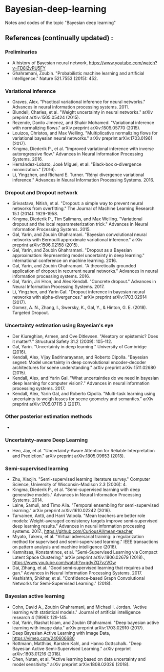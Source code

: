 # Bayesian-deep-learning
Notes and codes of the topic "Bayesian deep learning"

## References (continually updated) :
### Preliminaries
* A history of Bayesian neural network, https://www.youtube.com/watch?v=FD8l2vPU5FY
* Ghahramani, Zoubin. "Probabilistic machine learning and artificial intelligence." Nature 521.7553 (2015): 452.

### Variational inference
* Graves, Alex. "Practical variational inference for neural networks." Advances in neural information processing systems. 2011.
* Blundell, Charles, et al. "Weight uncertainty in neural networks." arXiv preprint arXiv:1505.05424 (2015).
* Rezende, Danilo Jimenez, and Shakir Mohamed. "Variational inference with normalizing flows." arXiv preprint arXiv:1505.05770 (2015).
* Louizos, Christos, and Max Welling. "Multiplicative normalizing flows for variational bayesian neural networks." arXiv preprint arXiv:1703.01961 (2017).
* Kingma, Diederik P., et al. "Improved variational inference with inverse autoregressive flow." Advances in Neural Information Processing Systems. 2016.
* Hernández-Lobato, José Miguel, et al. "Black-box α-divergence minimization." (2016).
* Li, Yingzhen, and Richard E. Turner. "Rényi divergence variational inference." Advances in Neural Information Processing Systems. 2016.

### Dropout and Dropout network
* Srivastava, Nitish, et al. "Dropout: a simple way to prevent neural networks from overfitting." The Journal of Machine Learning Research 15.1 (2014): 1929-1958.
* Kingma, Diederik P., Tim Salimans, and Max Welling. "Variational dropout and the local reparameterization trick." Advances in Neural Information Processing Systems. 2015.
* Gal, Yarin, and Zoubin Ghahramani. "Bayesian convolutional neural networks with Bernoulli approximate variational inference." arXiv preprint arXiv:1506.02158 (2015).
* Gal, Yarin, and Zoubin Ghahramani. "Dropout as a Bayesian approximation: Representing model uncertainty in deep learning." international conference on machine learning. 2016.
* Gal, Yarin, and Zoubin Ghahramani. "A theoretically grounded application of dropout in recurrent neural networks." Advances in neural information processing systems. 2016.
* Gal, Yarin, Jiri Hron, and Alex Kendall. "Concrete dropout." Advances in Neural Information Processing Systems. 2017.
* Li, Yingzhen, and Yarin Gal. "Dropout inference in bayesian neural networks with alpha-divergences." arXiv preprint arXiv:1703.02914 (2017).
* Gomez, A. N., Zhang, I., Swersky, K., Gal, Y., & Hinton, G. E. (2018). Targeted Dropout.


### Uncertainty estimation using Bayesian's eye
* Der Kiureghian, Armen, and Ove Ditlevsen. "Aleatory or epistemic? Does it matter?." Structural Safety 31.2 (2009): 105-112.
* Gal, Yarin. "Uncertainty in deep learning." University of Cambridge (2016).
* Kendall, Alex, Vijay Badrinarayanan, and Roberto Cipolla. "Bayesian segnet: Model uncertainty in deep convolutional encoder-decoder architectures for scene understanding." arXiv preprint arXiv:1511.02680 (2015).
* Kendall, Alex, and Yarin Gal. "What uncertainties do we need in bayesian deep learning for computer vision?." Advances in neural information processing systems. 2017.
* Kendall, Alex, Yarin Gal, and Roberto Cipolla. "Multi-task learning using uncertainty to weigh losses for scene geometry and semantics." arXiv preprint arXiv:1705.07115 3 (2017).

### Other posterior estimation methods
* 


### Uncertainty-aware Deep Learning
* Heo, Jay, et al. "Uncertainty-Aware Attention for Reliable Interpretation and Prediction." arXiv preprint arXiv:1805.09653 (2018).

### Semi-supervised learning
* Zhu, Xiaojin. "Semi-supervised learning literature survey." Computer Science, University of Wisconsin-Madison 2.3 (2006): 4.
* Kingma, Diederik P., et al. "Semi-supervised learning with deep generative models." Advances in Neural Information Processing Systems. 2014.
* Laine, Samuli, and Timo Aila. "Temporal ensembling for semi-supervised learning." arXiv preprint arXiv:1610.02242 (2016).
* Tarvainen, Antti, and Harri Valpola. "Mean teachers are better role models: Weight-averaged consistency targets improve semi-supervised deep learning results." Advances in neural information processing systems. 2017., https://github.com/CuriousAI/mean-teacher
* Miyato, Takeru, et al. "Virtual adversarial training: a regularization method for supervised and semi-supervised learning." IEEE transactions on pattern analysis and machine intelligence (2018).
* Kamnitsas, Konstantinos, et al. "Semi-Supervised Learning via Compact Latent Space Clustering." arXiv preprint arXiv:1806.02679 (2018)., https://www.youtube.com/watch?v=gdyZQ7vzVOw
* Dai, Zihang, et al. "Good semi-supervised learning that requires a bad gan." Advances in Neural Information Processing Systems. 2017.
* Vashishth, Shikhar, et al. "Confidence-based Graph Convolutional Networks for Semi-Supervised Learning." (2018).

### Bayesian active learning
* Cohn, David A., Zoubin Ghahramani, and Michael I. Jordan. "Active learning with statistical models." Journal of artificial intelligence research 4 (1996): 129-145.
* Gal, Yarin, Riashat Islam, and Zoubin Ghahramani. "Deep bayesian active learning with image data." arXiv preprint arXiv:1703.02910 (2017).
* Deep Bayesian Active Learning with Image Data, https://vimeo.com/240606680
* Rottmann, Matthias, Karsten Kahl, and Hanno Gottschalk. "Deep Bayesian Active Semi-Supervised Learning." arXiv preprint arXiv:1803.01216 (2018).
* Chen, Nutan, et al. "Active learning based on data uncertainty and model sensitivity." arXiv preprint arXiv:1808.02026 (2018).
